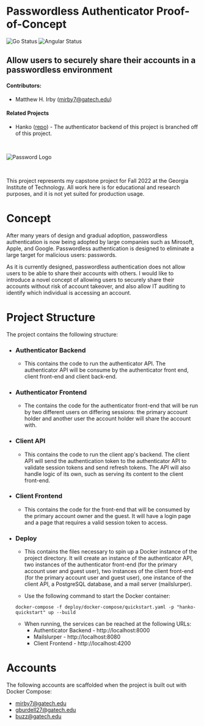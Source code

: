 # Passwordless Authenticator Proof-of-Concept

![Go Status](https://github.com/irby/passwordless-authenticator-poc/actions/workflows/go.yml/badge.svg)
![Angular Status](https://github.com/irby/passwordless-authenticator-poc/actions/workflows/angular.yml/badge.svg)

## Allow users to securely share their accounts in a passwordless environment


#### Contributors:
- Matthew H. Irby (mirby7@gatech.edu)

#### Related Projects
- Hanko ([repo](https://github.com/teamhanko/hanko)) - The authenticator backend of this project is branched off of this project.


<br/>


![Password Logo](https://securityintelligence.com/wp-content/uploads/2018/10/si-eight-character-password-feature.jpg)

<br/>


This project represents my capstone project for Fall 2022 at the Georgia Institute of Technology. All work here is for educational and research purposes, and it is not yet suited for production usage.

# Concept

After many years of design and gradual adoption, passwordless authentication is now being adopted by large companies such as Mirosoft, Apple, and Google. Passwordless authentication is designed to eliminate a large target for malicious users: passwords. 

As it is currently designed, passwordless authentication does not allow users to be able to share their accounts with others. I would like to introduce a novel concept of allowing users to securely share their accounts without risk of account takeover, and also allow IT auditing to identify which individual is accessing an account.

# Project Structure

The project contains the following structure:

- ### Authenticator Backend
  - This contains the code to run the authenticator API. The authenticator API will be consume by the authenticator front end, client front-end and client back-end.

- ### Authenticator Frontend
  - The contains the code for the authenticator front-end that will be run by two different users on differing sessions: the primary account holder and another user the account holder will share the account with.

- ### Client API
  - This contains the code to run the client app's backend. The client API will send the authentication token to the authenticator API to validate session tokens and send refresh tokens. The API will also handle logic of its own, such as serving its content to the client front-end.

- ### Client Frontend
  - This contains the code for the front-end that will be consumed by the primary account owner and the guest. It will have a login page and a page that requires a valid session token to access.

- ### Deploy
  - This contains the files necessary to spin up a Docker instance of the project directory. It will create an instance of the authenticator API, two instances of the authenticator front-end (for the primary account user and guest user), two instances of the client front-end (for the primary account user and guest user), one instance of the client API, a PostgreSQL database, and a mail server (mailslurper).

  - Use the following command to start the Docker container:
  
  ```(shell)
  docker-compose -f deploy/docker-compose/quickstart.yaml -p "hanko-quickstart" up --build
  ```

  - When running, the services can be reached at the following URLs:
    - Authenticator Backend - http://localhost:8000
    - Mailslurper - http://localhost:8080
    - Client Frontend - http://localhost:4200


# Accounts
The following accounts are scaffolded when the project is built out with Docker Compose:
- mirby7@gatech.edu
- gburdell27@gatech.edu
- buzz@gatech.edu
